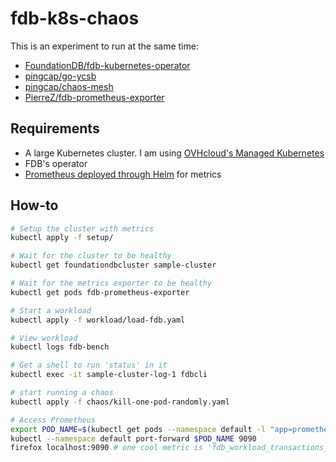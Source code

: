 # fdb-k8s-chaos

This is an experiment to run at the same time:

* [FoundationDB/fdb-kubernetes-operator](https://github.com/FoundationDB/fdb-kubernetes-operator)
* [pingcap/go-ycsb](https://github.com/pingcap/go-ycsb)
* [pingcap/chaos-mesh](https://github.com/pingcap/chaos-mesh)
* [PierreZ/fdb-prometheus-exporter](https://github.com/PierreZ/fdb-prometheus-exporter/)

## Requirements

* A large Kubernetes cluster. I am using [OVHcloud's Managed Kubernetes](https://www.ovhcloud.com/en/public-cloud/kubernetes/)
* FDB's operator
* [Prometheus deployed through Helm](https://github.com/helm/charts/tree/master/stable/prometheus-operator) for metrics

## How-to

```bash
# Setup the cluster with metrics
kubectl apply -f setup/

# Wait for the cluster to be healthy
kubectl get foundationdbcluster sample-cluster

# Wait for the metrics exporter to be healthy
kubectl get pods fdb-prometheus-exporter

# Start a workload
kubectl apply -f workload/load-fdb.yaml

# View workload
kubectl logs fdb-bench

# Get a shell to run 'status' in it
kubectl exec -it sample-cluster-log-1 fdbcli

# start running a chaos
kubectl apply -f chaos/kill-one-pod-randomly.yaml

# Access Prometheus
export POD_NAME=$(kubectl get pods --namespace default -l "app=prometheus,component=server" -o jsonpath="{.items[0].metadata.name}")
kubectl --namespace default port-forward $POD_NAME 9090
firefox localhost:9090 # one cool metric is 'fdb_workload_transactions_per_second'
```
